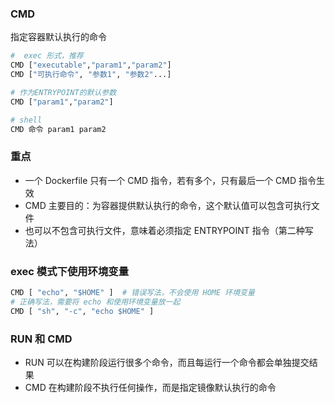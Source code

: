 ### CMD
指定容器默认执行的命令
```python
#  exec 形式，推荐
CMD ["executable","param1","param2"]
CMD ["可执行命令", "参数1", "参数2"...]

# 作为ENTRYPOINT的默认参数
CMD ["param1","param2"]

# shell
CMD 命令 param1 param2
```

### 重点

- 一个 Dockerfile 只有一个 CMD 指令，若有多个，只有最后一个 CMD 指令生效
- CMD 主要目的：为容器提供默认执行的命令，这个默认值可以包含可执行文件
- 也可以不包含可执行文件，意味着必须指定 ENTRYPOINT 指令（第二种写法）

### exec 模式下使用环境变量
```python
CMD [ "echo", "$HOME" ]  # 错误写法，不会使用 HOME 环境变量
# 正确写法，需要将 echo 和使用环境变量放一起
CMD [ "sh", "-c", "echo $HOME" ]
```

### RUN 和 CMD

- RUN 可以在构建阶段运行很多个命令，而且每运行一个命令都会单独提交结果
- CMD 在构建阶段不执行任何操作，而是指定镜像默认执行的命令
